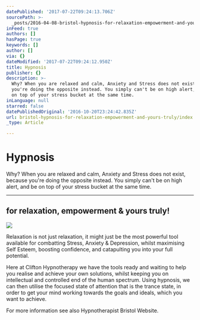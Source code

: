 ```yaml
---
datePublished: '2017-07-22T09:24:13.706Z'
sourcePath: >-
  _posts/2016-04-08-bristol-hypnosis-for-relaxation-empowerment-and-yours-truly.md
inFeed: true
authors: []
hasPage: true
keywords: []
author: []
via: {}
dateModified: '2017-07-22T09:24:12.950Z'
title: Hypnosis
publisher: {}
description: >-
  Why? When you are relaxed and calm, Anxiety and Stress does not exist, because
  you're doing the opposite instead. You simply can't be on high alert, and be
  on top of your stress bucket at the same time.
inLanguage: null
starred: false
datePublishedOriginal: '2016-10-20T23:24:42.835Z'
url: bristol-hypnosis-for-relaxation-empowerment-and-yours-truly/index.html
_type: Article

---
```

# Hypnosis

Why? When you are relaxed and calm, Anxiety and Stress does not exist, because you're doing the opposite instead. You simply can't be on high alert, and be on top of your stress bucket at the same time.

---

## for relaxation, empowerment & yours truly!
![](https://the-grid-user-content.s3-us-west-2.amazonaws.com/79c393e2-d901-4d54-8a09-6883d0d7a31a.jpg)

Relaxation is not just relaxation, it might just be the most powerful tool available for combatting Stress, Anxiety & Depression, whilst maximising Self Esteem, boosting confidence, and catapulting you into your full potential.

Here at Clifton Hypnotherapy we have the tools ready and waiting to help you realise and achieve your own solutions, whilst keeping you on intellectual and controlled end of the human spectrum. Using hypnosis, we can then utilise the focused state of attention that is the trance state, in order to get your mind working towards the goals and ideals, which you want to achieve.

For more information see also Hypnotherapist Bristol Website.